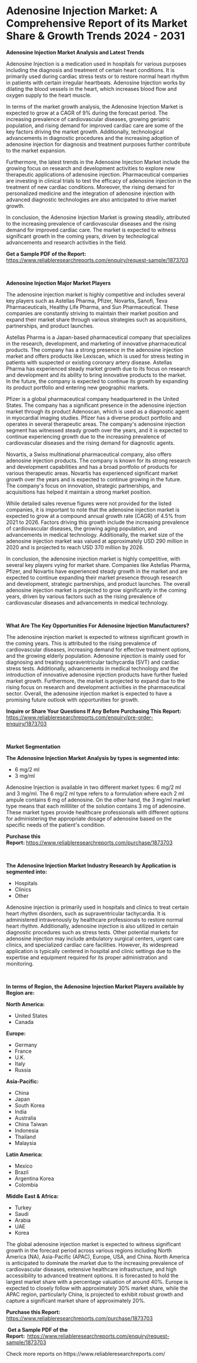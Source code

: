 <p><h1>Adenosine Injection Market: A Comprehensive Report of its Market Share & Growth Trends 2024 - 2031</h1></p><p><strong>Adenosine Injection Market Analysis and Latest Trends</strong></p>
<p><p>Adenosine Injection is a medication used in hospitals for various purposes including the diagnosis and treatment of certain heart conditions. It is primarily used during cardiac stress tests or to restore normal heart rhythm in patients with certain irregular heartbeats. Adenosine Injection works by dilating the blood vessels in the heart, which increases blood flow and oxygen supply to the heart muscle.</p><p>In terms of the market growth analysis, the Adenosine Injection Market is expected to grow at a CAGR of 9% during the forecast period. The increasing prevalence of cardiovascular diseases, growing geriatric population, and rising demand for improved cardiac care are some of the key factors driving the market growth. Additionally, technological advancements in diagnostic procedures and the increasing adoption of adenosine injection for diagnosis and treatment purposes further contribute to the market expansion.</p><p>Furthermore, the latest trends in the Adenosine Injection Market include the growing focus on research and development activities to explore new therapeutic applications of adenosine injection. Pharmaceutical companies are investing in clinical trials to test the efficacy of adenosine injection in the treatment of new cardiac conditions. Moreover, the rising demand for personalized medicine and the integration of adenosine injection with advanced diagnostic technologies are also anticipated to drive market growth.</p><p>In conclusion, the Adenosine Injection Market is growing steadily, attributed to the increasing prevalence of cardiovascular diseases and the rising demand for improved cardiac care. The market is expected to witness significant growth in the coming years, driven by technological advancements and research activities in the field.</p></p>
<p><strong>Get a Sample PDF of the Report:&nbsp;</strong> <a href="https://www.reliableresearchreports.com/enquiry/request-sample/1873703">https://www.reliableresearchreports.com/enquiry/request-sample/1873703</a></p>
<p>&nbsp;</p>
<p><strong>Adenosine Injection Major Market Players</strong></p>
<p><p>The adenosine injection market is highly competitive and includes several key players such as Astellas Pharma, Pfizer, Novartis, Sanofi, Teva Pharmaceuticals, Healthy Life Pharma, and Sun Pharmaceutical. These companies are constantly striving to maintain their market position and expand their market share through various strategies such as acquisitions, partnerships, and product launches.</p><p>Astellas Pharma is a Japan-based pharmaceutical company that specializes in the research, development, and marketing of innovative pharmaceutical products. The company has a strong presence in the adenosine injection market and offers products like Lexiscan, which is used for stress testing in patients with suspected or existing coronary artery disease. Astellas Pharma has experienced steady market growth due to its focus on research and development and its ability to bring innovative products to the market. In the future, the company is expected to continue its growth by expanding its product portfolio and entering new geographic markets.</p><p>Pfizer is a global pharmaceutical company headquartered in the United States. The company has a significant presence in the adenosine injection market through its product Adenoscan, which is used as a diagnostic agent in myocardial imaging studies. Pfizer has a diverse product portfolio and operates in several therapeutic areas. The company's adenosine injection segment has witnessed steady growth over the years, and it is expected to continue experiencing growth due to the increasing prevalence of cardiovascular diseases and the rising demand for diagnostic agents.</p><p>Novartis, a Swiss multinational pharmaceutical company, also offers adenosine injection products. The company is known for its strong research and development capabilities and has a broad portfolio of products for various therapeutic areas. Novartis has experienced significant market growth over the years and is expected to continue growing in the future. The company's focus on innovation, strategic partnerships, and acquisitions has helped it maintain a strong market position.</p><p>While detailed sales revenue figures were not provided for the listed companies, it is important to note that the adenosine injection market is expected to grow at a compound annual growth rate (CAGR) of 4.5% from 2021 to 2026. Factors driving this growth include the increasing prevalence of cardiovascular diseases, the growing aging population, and advancements in medical technology. Additionally, the market size of the adenosine injection market was valued at approximately USD 290 million in 2020 and is projected to reach USD 370 million by 2026.</p><p>In conclusion, the adenosine injection market is highly competitive, with several key players vying for market share. Companies like Astellas Pharma, Pfizer, and Novartis have experienced steady growth in the market and are expected to continue expanding their market presence through research and development, strategic partnerships, and product launches. The overall adenosine injection market is projected to grow significantly in the coming years, driven by various factors such as the rising prevalence of cardiovascular diseases and advancements in medical technology.</p></p>
<p>&nbsp;</p>
<p><strong>What Are The Key Opportunities For Adenosine Injection Manufacturers?</strong></p>
<p><p>The adenosine injection market is expected to witness significant growth in the coming years. This is attributed to the rising prevalence of cardiovascular diseases, increasing demand for effective treatment options, and the growing elderly population. Adenosine injection is mainly used for diagnosing and treating supraventricular tachycardia (SVT) and cardiac stress tests. Additionally, advancements in medical technology and the introduction of innovative adenosine injection products have further fueled market growth. Furthermore, the market is projected to expand due to the rising focus on research and development activities in the pharmaceutical sector. Overall, the adenosine injection market is expected to have a promising future outlook with opportunities for growth.</p></p>
<p><strong>Inquire or Share Your Questions If Any Before Purchasing This Report:</strong> <a href="https://www.reliableresearchreports.com/enquiry/pre-order-enquiry/1873703">https://www.reliableresearchreports.com/enquiry/pre-order-enquiry/1873703</a></p>
<p>&nbsp;</p>
<p><strong>Market Segmentation</strong></p>
<p><strong>The Adenosine Injection Market Analysis by types is segmented into:</strong></p>
<p><ul><li>6 mg/2 ml</li><li>3 mg/ml</li></ul></p>
<p><p>Adenosine Injection is available in two different market types: 6 mg/2 ml and 3 mg/ml. The 6 mg/2 ml type refers to a formulation where each 2 ml ampule contains 6 mg of adenosine. On the other hand, the 3 mg/ml market type means that each milliliter of the solution contains 3 mg of adenosine. These market types provide healthcare professionals with different options for administering the appropriate dosage of adenosine based on the specific needs of the patient's condition.</p></p>
<p><strong>Purchase this Report:&nbsp;</strong><a href="https://www.reliableresearchreports.com/purchase/1873703">https://www.reliableresearchreports.com/purchase/1873703</a></p>
<p>&nbsp;</p>
<p><strong>The Adenosine Injection Market Industry Research by Application is segmented into:</strong></p>
<p><ul><li>Hospitals</li><li>Clinics</li><li>Other</li></ul></p>
<p><p>Adenosine injection is primarily used in hospitals and clinics to treat certain heart rhythm disorders, such as supraventricular tachycardia. It is administered intravenously by healthcare professionals to restore normal heart rhythm. Additionally, adenosine injection is also utilized in certain diagnostic procedures such as stress tests. Other potential markets for adenosine injection may include ambulatory surgical centers, urgent care clinics, and specialized cardiac care facilities. However, its widespread application is typically centered in hospital and clinic settings due to the expertise and equipment required for its proper administration and monitoring.</p></p>
<p>&nbsp;</p>
<p><strong>In terms of Region, the Adenosine Injection Market Players available by Region are:</strong></p>
<p>
    <p> <strong> North America: </strong>
        <ul>
            <li>United States</li>
            <li>Canada</li>
        </ul>
        </p> 
    <p> <strong> Europe: </strong>
        <ul>
            <li>Germany</li>
            <li>France</li>
            <li>U.K.</li>
            <li>Italy</li>
            <li>Russia</li>
        </ul>
        </p> 
    <p> <strong> Asia-Pacific: </strong>
        <ul>
            <li>China</li>
            <li>Japan</li>
            <li>South Korea</li>
            <li>India</li>
            <li>Australia</li>
            <li>China Taiwan</li>
            <li>Indonesia</li>
            <li>Thailand</li>
            <li>Malaysia</li>
        </ul>
        </p> 
    <p> <strong> Latin America: </strong>
        <ul>
            <li>Mexico</li>
            <li>Brazil</li>
            <li>Argentina Korea</li>
            <li>Colombia</li>
        </ul>
        </p> 
    <p> <strong> Middle East & Africa: </strong>
        <ul>
            <li>Turkey</li>
            <li>Saudi</li>
            <li>Arabia</li>
            <li>UAE</li>
            <li>Korea</li>
        </ul>
    </p>
    </p>
<p><p>The global adenosine injection market is expected to witness significant growth in the forecast period across various regions including North America (NA), Asia-Pacific (APAC), Europe, USA, and China. North America is anticipated to dominate the market due to the increasing prevalence of cardiovascular diseases, extensive healthcare infrastructure, and high accessibility to advanced treatment options. It is forecasted to hold the largest market share with a percentage valuation of around 40%. Europe is expected to closely follow with approximately 30% market share, while the APAC region, particularly China, is projected to exhibit robust growth and capture a significant market share of approximately 20%.</p></p>
<p><strong>Purchase this Report: </strong><a href="https://www.reliableresearchreports.com/purchase/1873703">https://www.reliableresearchreports.com/purchase/1873703</a></p>
<p>&nbsp;<strong>Get a Sample PDF of the Report:&nbsp;&nbsp;</strong><a href="https://www.reliableresearchreports.com/enquiry/request-sample/1873703">https://www.reliableresearchreports.com/enquiry/request-sample/1873703</a></p>
<p><strong></strong></p>
<p>Check more reports on https://www.reliableresearchreports.com/</p>